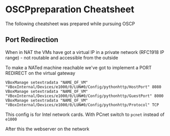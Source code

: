 # OSCPpreparation Cheatsheet
The following cheatsheet was prepared while pursuing OSCP


## Port Redirection
When in NAT the VMs have got a virtual IP in a private network (RFC1918 IP range) - not routable and accessible from the outside

To make a NATed machine reachable we've got to implement a PORT REDIRECT on the virtual gateway <br>

```
VBoxManage setextradata "NAME_OF_VM" "VBoxInternal/Devices/e1000/0/LUN#0/Config/pythonhttp/HostPort" 8080
VBoxManage setextradata "NAME_OF_VM" "VBoxInternal/Devices/e1000/0/LUN#0/Config/pythonhttp/GuestPort" 8000
VBoxManage setextradata "NAME_OF_VM" "VBoxInternal/Devices/e1000/0/LUN#0/Config/pythonhttp/Protocol" TCP
```
This config is for Intel network cards. With PCnet switch to `pcnet` instead of `e1000`

After this the webserver on the network
